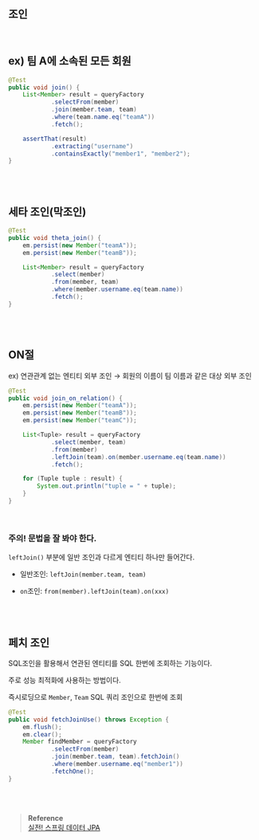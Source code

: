 ## 조인

<br/>

## ex) 팀 A에 소속된 모든 회원

```java
@Test
public void join() {
    List<Member> result = queryFactory
            .selectFrom(member)
            .join(member.team, team)
            .where(team.name.eq("teamA"))
            .fetch();

    assertThat(result)
            .extracting("username")
            .containsExactly("member1", "member2");
}
```

<br/><br/>

## 세타 조인(막조인)

```java
@Test
public void theta_join() {
    em.persist(new Member("teamA"));
    em.persist(new Member("teamB"));

    List<Member> result = queryFactory
            .select(member)
            .from(member, team)
            .where(member.username.eq(team.name))
            .fetch();
}
```

<br/><br/>

## ON절

ex) 연관관계 없는 엔티티 외부 조인 → 회원의 이름이 팀 이름과 같은 대상 외부 조인

```java
@Test
public void join_on_relation() {
    em.persist(new Member("teamA"));
    em.persist(new Member("teamB"));
    em.persist(new Member("teamC"));

    List<Tuple> result = queryFactory
            .select(member, team)
            .from(member)
            .leftJoin(team).on(member.username.eq(team.name))
            .fetch();

    for (Tuple tuple : result) {
        System.out.println("tuple = " + tuple);
    }
}
```

<br/>

### 주의! 문법을 잘 봐야 한다.

`leftJoin()` 부분에 일반 조인과 다르게 엔티티 하나만 들어간다.

- 일반조인: `leftJoin(member.team, team)`

- `on`조인: `from(member).leftJoin(team).on(xxx)`

<br/><br/>

## 페치 조인

SQL조인을 활용해서 연관된 엔티티를 SQL 한번에 조회하는 기능이다. 

주로 성능 최적화에 사용하는 방법이다.

즉시로딩으로 `Member`, `Team` SQL 쿼리 조인으로 한번에 조회

```java
@Test
public void fetchJoinUse() throws Exception {
    em.flush();
    em.clear();
    Member findMember = queryFactory
            .selectFrom(member)
            .join(member.team, team).fetchJoin()
            .where(member.username.eq("member1"))
            .fetchOne();
}
```


<br/><br/>

>**Reference** <br/>[실전! 스프링 데이터 JPA](https://www.inflearn.com/course/%EC%8A%A4%ED%94%84%EB%A7%81-%EB%8D%B0%EC%9D%B4%ED%84%B0-JPA-%EC%8B%A4%EC%A0%84?_gl=1*1x5vsec*_ga*OTY2ODU2MjYxLjE2NzkwNjYzNDU.*_ga_85V6SRKGJV*MTY5MjMyMTczNi40MC4xLjE2OTIzNDAwNDguNTIuMC4w)

